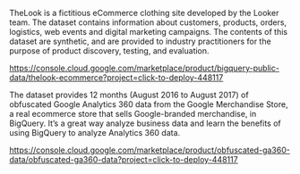 
TheLook is a fictitious eCommerce clothing site developed by the Looker team. The dataset contains information about customers, products, orders, logistics, web events and digital marketing campaigns. The contents of this dataset are synthetic, and are provided to industry practitioners for the purpose of product discovery, testing, and evaluation.

https://console.cloud.google.com/marketplace/product/bigquery-public-data/thelook-ecommerce?project=click-to-deploy-448117


The dataset provides 12 months (August 2016 to August 2017) of obfuscated Google Analytics 360 data from the Google Merchandise Store, a real ecommerce store that sells Google-branded merchandise, in BigQuery. It’s a great way analyze business data and learn the benefits of using BigQuery to analyze Analytics 360 data.

https://console.cloud.google.com/marketplace/product/obfuscated-ga360-data/obfuscated-ga360-data?project=click-to-deploy-448117



